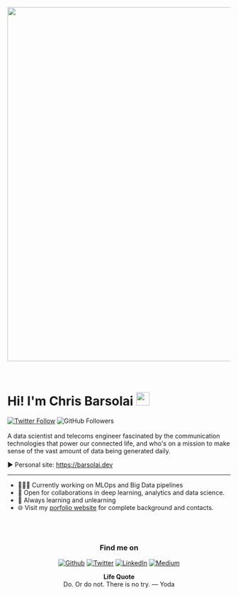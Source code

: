 <p align="center">
  <a href="https://barsolai.dev"><img src="https://user-images.githubusercontent.com/14905480/108152401-08f71200-70ea-11eb-91e1-83349e8cfb27.png" width="800"/></a>
</p>

<br />

# Hi! I'm Chris Barsolai <img src="https://media.giphy.com/media/WUlplcMpOCEmTGBtBW/giphy.gif" width="30">

[![Twitter Follow](https://img.shields.io/twitter/follow/ChrisBarso?style=social)](https://twitter.com/ChrisBarso)
<img alt="GitHub Followers" src="https://img.shields.io/github/followers/ChrisBarsolai?label=GitHub&style=social">
<br><br>
A data scientist and telecoms engineer fascinated by the communication technologies that power our connected life, and who's on a mission to make sense of the vast amount of data being generated daily.

▶ Personal site: https://barsolai.dev
<hr>

* 👨🏽‍💻 Currently working on MLOps and Big Data pipelines
* 🤝 Open for collaborations in deep learning, analytics and data science.
* 🤖 Always learning and unlearning
* 🌐 Visit my [porfolio website](https://barsolai.dev) for complete background and contacts.

<br>
<!--
### Now Playing On My <img src="https://user-images.githubusercontent.com/14905480/108171778-140f6980-710d-11eb-811e-3604df77ee66.png" width="15">
<br>
![spotify-github-profile](https://spotify-github-profile.vercel.app/api/view?uid=31maffh5lfvaksseemfrvvkzo4t4&cover_image=true&theme=novatorem)
<br/>
<p align="center">
<img src="https://img.shields.io/badge/TensorFlow%20-%23FF6F00.svg?&style=for-the-badge&logo=TensorFlow&logoColor=white" /> <img src="https://img.shields.io/badge/Keras%20-%23D00000.svg?&style=for-the-badge&logo=Keras&logoColor=white"/> <img src="https://img.shields.io/badge/python%20-%2314354C.svg?&style=for-the-badge&logo=python&logoColor=white"/> <img src="https://img.shields.io/badge/git%20-%23F05033.svg?&style=for-the-badge&logo=git&logoColor=white"/>
</p>
-->
<br>


<h3 align="center">Find me on</h3>
<p align="center"><a 
href="https://github.com/ChrisBarsolai" target="_blank"><img alt="Github" 
src="https://img.shields.io/badge/GitHub-%2312100E.svg?&style=for-the-badge&logo=Github&logoColor=white" /></a> <a 
href="https://twitter.com/ChrisBarso" target="_blank"><img alt="Twitter" 
src="https://img.shields.io/badge/twitter-%2312100E.svg?&style=for-the-badge&logo=twitter&logoColor=blue" /></a> <a 
href="https://www.linkedin.com/in/chrisbarsolai/" target="_blank"><img alt="LinkedIn" 
src="https://img.shields.io/badge/linkedin-%2312100E.svg?&style=for-the-badge&logo=linkedin&logoColor=blue" /></a> <a 
href="https://medium.com/@chrisbarsolai" target="_blank"><img alt="Medium" 
src="https://img.shields.io/badge/medium-%2312100E.svg?&style=for-the-badge&logo=medium&logoColor=white" /></a><br> 
</p>

<p align="center">
<b>Life Quote</b>
<br>
<text>Do. Or do not. There is no try. — Yoda</text>
</p>
<!--<hr style="width:75%;text-align:center">
<p align="center">
<img src="https://github.com/claytonjhamilton/claytonjhamilton/workflows/README%20build/badge.svg"/>
<img src="https://visitor-badge.glitch.me/badge?page_id=chrisbarsolai.chrisbarsolai/&color=00cf0"/>
<br>
<br>
<img alt="centered image" height="85" src="https://raw.githubusercontent.com/hampusborgos/country-flags/899dceab6c99f030dee99f8a6f3f47f155f8f404/svg/ke.svg"/>
</p>-->

<!--
**ChrisBarsolai/ChrisBarsolai** is a ✨ _special_ ✨ repository because its `README.md` (this file) appears on your GitHub profile.

Here are some ideas to get you started:

- 🔭 I’m currently working on ...
- 🌱 I’m currently learning ...
- 👯 I’m looking to collaborate on ...
- 🤔 I’m looking for help with ...
- 💬 Ask me about ...
- 📫 How to reach me: ...
- 😄 Pronouns: ...
- ⚡ Fun fact: ...
-->
